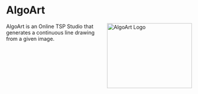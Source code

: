 # AlgoArt

<img src="https://github.com/charliexu07/AlgoArt/blob/main/images/Logo.jpg" align="right"
     alt="AlgoArt Logo" width="230" height="178">
     
AlgoArt is an Online TSP Studio that generates a continuous line drawing from a given image.

















